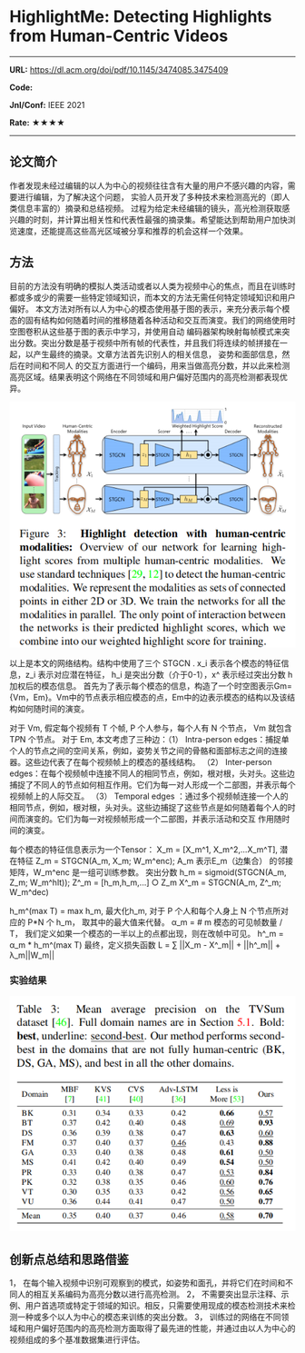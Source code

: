# HighlightMe: Detecting Highlights from Human-Centric Videos

---

**URL:** https://dl.acm.org/doi/pdf/10.1145/3474085.3475409

**Code:** 

**Jnl/Conf:** IEEE 2021

**Rate:** ★★★★

---

## 论文简介
   作者发现未经过编辑的以人为中心的视频往往含有大量的用户不感兴趣的内容，需要进行编辑，为了解决这个问题， 实验人员开发了多种技术来检测高光的（即人类信息丰富的）摘录和总结视频。
过程为给定未经编辑的镜头，高光检测获取感兴趣的时刻，并计算出相关性和代表性最强的摘录集。希望能达到帮助用户加快浏览速度，还能提高这些高光区域被分享和推荐的机会这样一个效果。
## 方法
   目前的方法没有明确的模拟人类活动或者以人类为视频中心的焦点，而且在训练时都或多或少的需要一些特定领域知识，而本文的方法无需任何特定领域知识和用户偏好。
   本文方法对所有以人为中心的模态使用基于图的表示，来充分表示每个模态的固有结构如何随着时间的推移随着各种活动和交互而演变。我们的网络使用时空图卷积从这些基于图的表示中学习，并使用自动
编码器架构映射每帧模式来突出分数。突出分数是基于视频中所有帧的代表性，并且我们将连续的帧拼接在一起，以产生最终的摘录。文章方法首先识别人的相关信息， 姿势和面部信息，然后在时间和不同人
的交互方面进行一个编码，用来当做高亮分数，并以此来检测高亮区域。结果表明这个网络在不同领域和用户偏好范围内的高亮检测都表现优异。
  
![1](../images/mnie/20211118.1.png)

以上是本文的网络结构。结构中使用了三个 STGCN . x_i 表示各个模态的特征信息，z_i 表示对应潜在特征， h_i 是突出分数（介于0-1），x^ 表示经过突出分数 h 加权后的模态信息。
首先为了表示每个模态的信息，构造了一个时空图表示Gm={Vm，Em}。Vm中的节点表示相应模态的点，Em中的边表示模态的结构以及该结构如何随时间的演变。

对于 Vm, 假定每个视频有 T 个帧, P 个人参与，每个人有 N 个节点， Vm 就包含 T*P*N 个节点。
对于 Em, 本文考虑了三种边：（1）	Intra-person edges：捕捉单个人的节点之间的空间关系，例如，姿势关节之间的骨骼和面部标志之间的连接器。这些边代表了在每个视频帧上的模态的基线结构。
（2）	Inter-person edges：在每个视频帧中连接不同人的相同节点，例如，根对根，头对头。这些边捕捉了不同人的节点如何相互作用。它们为每一对人形成一个二部图，并表示每个视频帧上的人际交互。
（3） Temporal edges ：通过多个视频帧连接一个人的相同节点，例如，根对根，头对头。这些边捕捉了这些节点是如何随着每个人的时间而演变的。它们为每一对视频帧形成一个二部图，并表示活动和交互
作用随时间的演变。

每个模态的特征信息表示为一个Tensor： X_m = [X_m^1, X_m^2,...X_m^T],
潜在特征 Z_m = STGCN(A_m, X_m; W_m^enc); A_m 表示E_m（边集合） 的邻接矩阵，W_m^enc 是一组可训练参数。
突出分数 h_m = sigmoid(STGCN(A_m, Z_m; W_m^hlt)); 
Z^_m = [h_m,h_m,...] ○ Z_m 
X^_m = STGCN(A_m, Z^_m; W_m^dec)

h_m^(max T) = max h_m, 最大化h_m, 对于 P 个人和每个人身上 N 个节点所对应的 P*N 个 h_m， 取其中的最大值来代替。
α_m = # m 模态的可见帧数量  / T，  我们定义如果一个模态的一半以上的点都出现，则在改帧中可见。
h^_m = α_m * h_m^(max T)
最终，定义损失函数 L = ∑ ||X_m - X^_m|| + ||h^_m|| + λ_m||W_m||

### 实验结果
  ![1](../images/mnie/20211118.2.png)

## 创新点总结和思路借鉴

  1， 在每个输入视频中识别可观察到的模式，如姿势和面孔，并将它们在时间和不同人的相互关系编码为高亮分数以进行高亮检测。
  2， 不需要突出显示注释、示例、用户首选项或特定于领域的知识。相反，只需要使用现成的模态检测技术来检测一种或多个以人为中心的模态来训练的突出分数。
  3， 训练过的网络在不同领域和用户偏好范围内的高亮检测方面取得了最先进的性能，并通过由以人为中心的视频组成的多个基准数据集进行评估。
